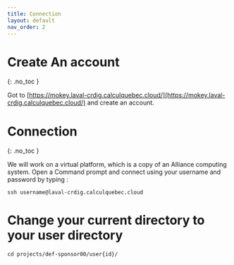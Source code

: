 ```yaml
---
title: Connection
layout: default
nav_order: 2
---
```


# Create An account 
{: .no_toc }

Got to [https://mokey.laval-crdig.calculquebec.cloud/](https://mokey.laval-crdig.calculquebec.cloud/) and create an account. 


# Connection
{: .no_toc }

We will work on a virtual platform, which is a copy of an Alliance computing system.
Open a Command prompt and connect using your username and password by typing :

```shell
ssh username@laval-crdig.calculquebec.cloud
```

# Change your current directory to your user directory 

```shell
cd projects/def-sponsor00/user{id}/
```
